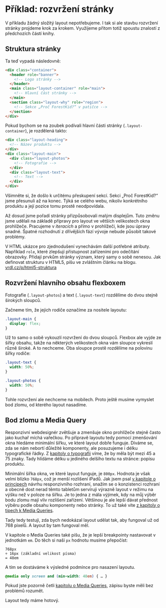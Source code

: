 
# Příklad: rozvržení stránky

V příkladu žádný složitý layout nepotřebujeme. I tak si ale stavbu rozvržení stránky projdeme krok za krokem. Využijeme přitom totiž spoustu znalostí z předchozích částí knihy.

## Struktura stránky

Ta teď vypadá následovně:

```html
<div class="container">
  <header role="banner">
    <!-- Logo stránky -->
  </header>
  <main class="layout-container" role="main">
    <!-- Hlavní část stránky -->      
  </main>
  <section class="layout-why" role="region">
    <!-- Sekce „Proč ForestKid?“ v patičce -->
  </section>    
</div>
```

Pokud bychom se na zoubek podívali hlavní části stránky (`.layout-container`), je rozdělená takto:


```html
<div class="layout-heading">
  <!-- Název produktu -->
</div>
<div class="layout-main">
  <div class="layout-photos">
    <!-- Fotografie -->
  </div>      
  <div class="layout-text">
    <!-- Text -->
  </div>            
</div>      
```

Všimněte si, že došlo k určitému přeskupení sekcí. Sekci „Proč ForestKid?“ jsme přesunuli až na konec. Týká se celého webu, nikoliv konkrétního produktu a její pozice tomu prostě neodpovídala. 

Až dosud jsme pořadí stránky přizpůsobovali malým displejům. Tuto změnu jsme udělali na základě přípravy pro layout ve větších velikostech okna prohlížeče. Pracujeme v *iteracích* a přímo v prohlížeči, kde jsou úpravy snadné. Špatné rozhodnutí z dřívějších fází vývoje nebude působit takové problémy.

V HTML ukázce pro zjednodušení vynechávám další potřebné atributy. Například `role`, které zlepšují přístupnost zařízeními pro odečítání obrazovky. Přidají prvkům stránky význam, který samy o sobě nenesou. Jak definovat strukturu v HTML5, píšu ve zvláštním článku na blogu. [vrdl.cz/p/html5-struktura](http://www.vzhurudolu.cz/prirucka/html5-struktura)

## Rozvržení hlavního obsahu flexboxem

Fotografie (`.layout-photos`) a text (`.layout-text`) rozdělíme do dvou stejně širokých sloupců.

Začneme tím, že jejich rodiče označíme za nositele layoutu:

```css
.layout-main {
  display: flex;
}
```
Už to samo o sobě vykouzlí rozvržení do dvou sloupců. Flexbox ale vyjde ze šířky obsahu, takže na některých velikostech okna vám sloupce vykreslí různě široké. A to nechceme. Oba sloupce prostě rozdělíme na polovinu šířky rodiče:

```css
.layout-text {
  width: 50%;
}

.layout-photos {
  width: 50%;
}
```

Tohle rozvržení ale nechceme na mobilech. Proto ještě musíme vymyslet bod zlomu, od kterého layout nasadíme.

## Bod zlomu a Media Query

Responzivní webdesignér zvětšuje a zmenšuje okno prohlížeče stejně často jako kuchař míchá vařečkou. Po přípravě layoutu tedy pomocí zmenšování okna hledáme minimální šířku, ve které layout dobře funguje. Díváme se, zda se nám nebortí důležité komponenty, ale posuzujeme i délku typografické řádky. Z [kapitoly o typografii](typografie.md) víme, že by měla být mezi 45 a 75 znaky. Tady hlídáme délku u jediného delšího textu na stránce: popisu produktu.

Minimální šířka okna, ve které layout funguje, je `800px`. Hodnota je však velmi blízko `768px`, což je menší rozlišení iPadů. Jak jsem psal [v kapitole o principech](4-principy-ui.md) návrhu responzivního rozhraní, snažím se o konzistenci rozhraní a obecně dost nerad těmto tabletům servíruji výrazně layout v režimu na výšku než v poloze na šířku. Je to jedna z mála výjimek, kdy na můj výběr bodu zlomu mají vliv rozlišení zařízení. Většinou je ale lepší dávat přednost výběru podle obsahu komponenty nebo stránky. To už také víte [z kapitoly o tipech k Media Queries](media-queries-tipy.md).

Tady tedy testuji, zda bych nedokázal layout udělat tak, aby fungoval už od 768 pixelů. A layout by tam fungoval měl.

V kapitole o Media Queries také píšu, že je lepší breakpointy nastavovat v jednotkám `em`. Do těch si naši `px` hodnotu musíme přepočíst:

```
768px
÷ 16px (základní velikost písma)
= 48em
```

A tím se dostáváme k výsledné podmínce pro nasazení layoutu.

```css
@media only screen and (min-width: 48em) { … }
```

Pokud jste pozorně četli [kapitolu o Media Queries](css3-media-queries.md), zápisu byste měli bez problémů rozumět.

Layout tedy máme hotový. 
